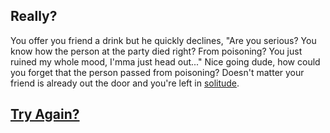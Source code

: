 ## Really?

You offer you friend a drink but he quickly declines, "Are you serious? You know how the person at the party died right? From poisoning? You just ruined my whole mood, I'mma just head out..." Nice going dude, how could you forget that the person passed from poisoning? Doesn't matter your friend is already out the door and you're left in [solitude](solitude.md).

## [Try Again?](../README.md)
